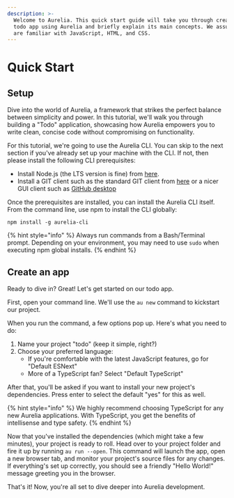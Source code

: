 ```yaml
---
description: >-
  Welcome to Aurelia. This quick start guide will take you through creating a
  todo app using Aurelia and briefly explain its main concepts. We assume you
  are familiar with JavaScript, HTML, and CSS.
---
```


# Quick Start

## Setup

Dive into the world of Aurelia, a framework that strikes the perfect balance between simplicity and power. In this tutorial, we'll walk you through building a "Todo" application, showcasing how Aurelia empowers you to write clean, concise code without compromising on functionality.

For this tutorial, we're going to use the Aurelia CLI. You can skip to the next section if you've already set up your machine with the CLI. If not, then please install the following CLI prerequisites:

* Install Node.js (the LTS version is fine) from [here](https://nodejs.org/en/).
* Install a GIT client such as the standard GIT client from [here](https://git-scm.com/) or a nicer GUI client such as [GitHub desktop](https://github.com/apps/desktop)&#x20;

Once the prerequisites are installed, you can install the Aurelia CLI itself. From the command line, use npm to install the CLI globally:

```shell
npm install -g aurelia-cli
```

{% hint style="info" %}
Always run commands from a Bash/Terminal prompt. Depending on your environment, you may need to use `sudo` when executing npm global installs.
{% endhint %}

## Create an app

Ready to dive in? Great! Let's get started on our todo app.

First, open your command line. We'll use the `au new` command to kickstart our project.

When you run the command, a few options pop up. Here's what you need to do:

1. Name your project "todo" (keep it simple, right?)
2. Choose your preferred language:
   * If you're comfortable with the latest JavaScript features, go for "Default ESNext"
   * More of a TypeScript fan? Select "Default TypeScript"

After that, you'll be asked if you want to install your new project's dependencies. Press enter to select the default "yes" for this as well.

{% hint style="info" %}
We highly recommend choosing TypeScript for any new Aurelia applications. With TypeScript, you get the benefits of intellisense and type safety.
{% endhint %}

Now that you've installed the dependencies (which might take a few minutes), your project is ready to roll. Head over to your project folder and fire it up by running `au run --open`. This command will launch the app, open a new browser tab, and monitor your project's source files for any changes. If everything's set up correctly, you should see a friendly "Hello World!" message greeting you in the browser.

That's it! Now, you're all set to dive deeper into Aurelia development.

